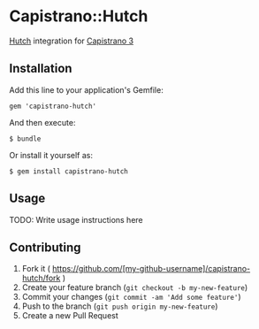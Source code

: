 # Capistrano::Hutch

[Hutch](https://github.com/gocardless/hutch) integration for [Capistrano 3](https://github.com/capistrano/capistrano)

## Installation

Add this line to your application's Gemfile:

    gem 'capistrano-hutch'

And then execute:

    $ bundle

Or install it yourself as:

    $ gem install capistrano-hutch

## Usage

TODO: Write usage instructions here

## Contributing

1. Fork it ( https://github.com/[my-github-username]/capistrano-hutch/fork )
2. Create your feature branch (`git checkout -b my-new-feature`)
3. Commit your changes (`git commit -am 'Add some feature'`)
4. Push to the branch (`git push origin my-new-feature`)
5. Create a new Pull Request
